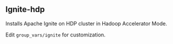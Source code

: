 ## Ignite-hdp

Installs Apache Ignite on HDP cluster in Hadoop Accelerator Mode.

Edit ``group_vars/ignite`` for customization.
